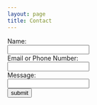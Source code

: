 ```yaml
---
layout: page
title: Contact
---
```


<!--See here for how to do this
https://github.com/toperkin/staticFormEmails/blob/master/README.md-->

<form name="gform" id="gform" enctype="text/plain" action="https://docs.google.com/forms/d/e/1FAIpQLSf34QlZ8Il35mNscQ_fLP7MZwcWGJC1iHpKYU5ADn9pBUc3YA/formResponse?" target="hidden_iframe" onsubmit="alert('Message Received!\n\n Thanks for reaching out, I will get back to you as soon as I can.')" onkeydown="return event.key != 'Enter';">
  Name:<br>
  <input type="text" name="entry.904879265" id="entry.904879265"><br>
  Email or Phone Number:<br>
  <input type="text" name="entry.1340553445" id="entry.1340553445" ><br>
  Message:<br>
  <input type="textarea" name="entry.644807198" id="entry.644807198"><br>
  <input type="submit" value="submit">
</form>
<iframe name="hidden_iframe" id="hidden_iframe" style="display:none;" onload="if(submitted) {}"></iframe>
